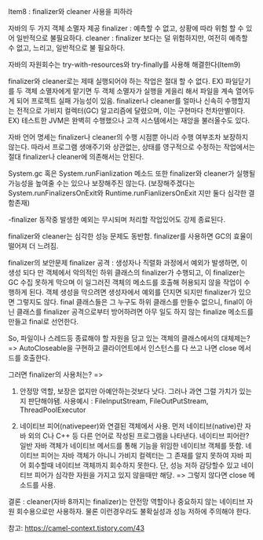 Item8 : finalizer와 cleaner 사용을 피하라

자바의 두 가지 객체 소멸자 제공 
finalizer : 예측할 수 없고, 상황에 따라 위험 할 수 있어 일반적으로 불필요하다.
cleaner : finalizer 보다는 덜 위험하지만, 여전히 예측할 수 없고, 느리고, 일반적으로 불 필요하다.

자바의 자원회수는 try-with-resources와 try-finally를 사용해 해결한다(Item9)

finalizer와 cleaner로는 제때 실행되어야 하는 작업은 절대 할 수 없다.
	EX) 파일닫기를 두 객체 소멸자에게 맡기면 두 객체 소멸자가 실행을 게을리 해서 파일을 계속 열어두게 되어 프로젝트 실패 가능성이 있음.
finalizer나 cleaner를 얼마나 신속히 수행할지는 전적으로 가비지 컬렉터(GC) 알고리즘에 달렸으며, 이는 구현마다 천차만별이다.
	EX) 테스트한 JVM은 완벽히 수행했으나 고객 시스템에서는 재앙을 불러올수도 있다.
 
자바 언어 명세는 finalizer나 cleaner의 수행 시점뿐 아니라 수행 여부조차 보장하지 않는다.
따라서 프로그램 생애주기와 상관없는, 상태를 영구적으로 수정하는 작업에서는 절대 finalizer나 cleaner에 의존해서는 안된다.

System.gc 혹은 System.runFianlization 메소드 또한 
finalizer와 cleaner가 실행될 가능성을 높여줄 수는 있으나 보장해주진 않는다.
(보장해주겠다는 System.runFinalizersOnExit와 Runtime.runFianlizersOnExit 지만 둘다 심각한 결함존재)

-finalizer 동작중 발생한 예외는 무시되며 처리할 작업있어도 강제 종료된다.

finalizer와 cleaner는 심각한 성능 문제도 동반함.
finalizer를 사용하면 GC의 효율이 떨어져 더 느려짐.

finalizer의 보안문제 
	finalizer 공격 : 생성자나 직렬화 과정에서 예외가 발생하면, 이 생성 되다 만 객체에서 악의적인 하위 클래스의 finalizer가 수행되고,
		이 finalizer는 GC 수집 못하게 막으며 이 일그러진 객체의 메소드를 호출해 허용되지 않을 작업이 수행하게 된다.
	객체 생성을 막으려면 생성자에서 예외를 던지면 되지만 finalizer가 있으면 그렇지도 않다.
		final 클래스들은 그 누구도 하위 클래스를 만들수 없으니, final이 아닌 클래스를 finalizer 공격으로부터 방어하려면
		아무 일도 하지 않는 finalize 메소드를 만들고 final로 선언한다.
		
So, 파일이나 스레드등 종료해야 할 자원을 담고 있는 객체의 클래스에서의 대체제는?
=> AutoCloseable을 구현하고 클라이언트에서 인스턴스를 다 쓰고 나면 close 메서드를 호출한다.

그러면 finalizer의 사용처는? 
=> 
1. 안정망 역할, 보장은 없지만 아예안하는것보다 낫다. 그러나 과연 그럴 가치가 있는지 판단해야됌.
	사용예시 : FileInputStream, FileOutPutStream, ThreadPoolExecutor
	
2. 네이티브 피어(nativepeer)와 연결된 객체에서 사용.
	먼저 네이티브(native)란 자바 외의 C나 C++ 등 다른 언어로 작성된 프로그램을 나타낸다. 
	네이티브 피어란? 일반 자바 객체가 네이티브 메서드를 통해 기능을 위임한 네이티브 객체를 뜻함.
	네이티브 피어는 자바 객체가 아니니 가비지 컬렉터는 그 존재를 알지 못하여 자바 피어 회수할때 네이티브 객체까지 회수하지 못한다.
	단, 성능 저하 감당할수 있고 네이티브 피어가 심각한 자원을 가지고 있지 않을때만 해당.
	=> 그렇지 않다면 close 메소드를 사용.
	
결론 : cleaner(자바 8까지는 finalizer)는 안전망 역할이나 중요하지 않는 네이티브 자원 회수용으로만 사용하자. 물론 이런경우라도 불확실성과 성능 저하에 주의해야 한다.

참고:
https://camel-context.tistory.com/43
